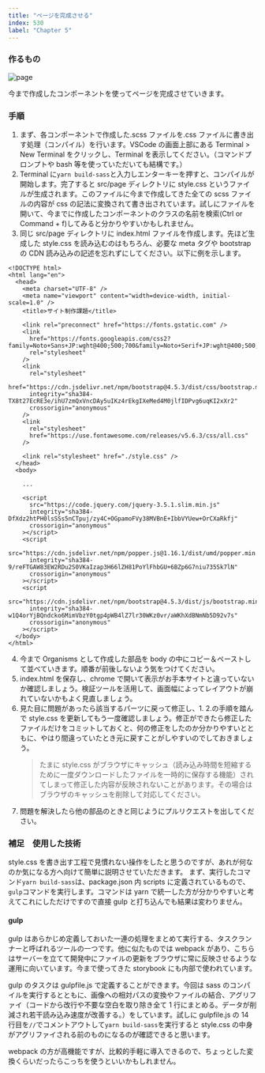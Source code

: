 ```yaml
---
title: "ページを完成させる"
index: 530
label: "Chapter 5"
---
```


### 作るもの

![page](./images/page.png)

今まで作成したコンポーネントを使ってページを完成させていきます。

### 手順

1. まず、各コンポーネントで作成した.scss ファイルを.css ファイルに書き出す処理（コンパイル）を行います。VSCode の画面上部にある Terminal > New Terminal をクリックし、Terminal を表示してください。（コマンドプロンプトや bash 等を使っていただいても結構です。）
2. Terminal に`yarn build-sass`と入力しエンターキーを押すと、コンパイルが開始します。完了すると src/page ディレクトリに style.css というファイルが生成されます。このファイルに今まで作成してきた全ての scss ファイルの内容が css の記法に変換されて書き出されています。試しにファイルを開いて、今までに作成したコンポーネントのクラスの名前を検索(Ctrl or Command + f)してみると分かりやすいかもしれません。
3. 同じ src/page ディレクトリに index.html ファイルを作成します。先ほど生成した style.css を読み込むのはもちろん、必要な meta タグや bootstrap の CDN 読み込みの記述を忘れずにしてください。以下に例を示します。

```
<!DOCTYPE html>
<html lang="en">
  <head>
    <meta charset="UTF-8" />
    <meta name="viewport" content="width=device-width, initial-scale=1.0" />
    <title>サイト制作課題</title>

    <link rel="preconnect" href="https://fonts.gstatic.com" />
    <link
      href="https://fonts.googleapis.com/css2?family=Noto+Sans+JP:wght@400;500;700&family=Noto+Serif+JP:wght@400;500;700&family=Roboto:wght@400;500;700&display=swap"
      rel="stylesheet"
    />
    <link
      rel="stylesheet"
      href="https://cdn.jsdelivr.net/npm/bootstrap@4.5.3/dist/css/bootstrap.min.css"
      integrity="sha384-TX8t27EcRE3e/ihU7zmQxVncDAy5uIKz4rEkgIXeMed4M0jlfIDPvg6uqKI2xXr2"
      crossorigin="anonymous"
    />
    <link
      rel="stylesheet"
      href="https://use.fontawesome.com/releases/v5.6.3/css/all.css"
    />

    <link rel="stylesheet" href="./style.css" />
  </head>
  <body>

    ...

    <script
      src="https://code.jquery.com/jquery-3.5.1.slim.min.js"
      integrity="sha384-DfXdz2htPH0lsSSs5nCTpuj/zy4C+OGpamoFVy38MVBnE+IbbVYUew+OrCXaRkfj"
      crossorigin="anonymous"
    ></script>
    <script
      src="https://cdn.jsdelivr.net/npm/popper.js@1.16.1/dist/umd/popper.min.js"
      integrity="sha384-9/reFTGAW83EW2RDu2S0VKaIzap3H66lZH81PoYlFhbGU+6BZp6G7niu735Sk7lN"
      crossorigin="anonymous"
    ></script>
    <script
      src="https://cdn.jsdelivr.net/npm/bootstrap@4.5.3/dist/js/bootstrap.min.js"
      integrity="sha384-w1Q4orYjBQndcko6MimVbzY0tgp4pWB4lZ7lr30WKz0vr/aWKhXdBNmNb5D92v7s"
      crossorigin="anonymous"
    ></script>
  </body>
</html>

```

4. 今まで Organisms として作成した部品を body の中にコピー＆ペーストして並べていきます。順番が前後しないよう気をつけてください。
5. index.html を保存し、chrome で開いて表示がお手本サイトと違っていないか確認しましょう。検証ツールを活用して、画面幅によってレイアウトが崩れていないかもよく見直しましょう。
6. 見た目に問題があったら該当するパーツに戻って修正し、1. 2.の手順を踏んで style.css を更新してもう一度確認しましょう。修正ができたら修正したファイルだけをコミットしておくと、何の修正をしたのか分かりやすいとともに、やはり間違っていたとき元に戻すことがしやすいのでしておきましょう。
   > たまに style.css がブラウザにキャッシュ（読み込み時間を短縮するために一度ダウンロードしたファイルを一時的に保存する機能）されてしまって修正した内容が反映されないことがあります。その場合はブラウザのキャッシュを削除して対応してください。
7. 問題を解決したら他の部品のときと同じようにプルリクエストを出してください。

### 補足　使用した技術

style.css を書き出す工程で見慣れない操作をしたと思うのですが、あれが何なのか気になる方へ向けて簡単に説明させていただきます。
まず、実行したコマンド`yarn build-sass`は、package.json 内 scripts に定義されているもので、`gulp`コマンドを実行します。コマンドは yarn で統一した方が分かりやすいと考えてこれにしただけですので直接 gulp と打ち込んでも結果は変わりません。

#### gulp

gulp はあらかじめ定義しておいた一連の処理をまとめて実行する、タスクランナーと呼ばれるツールの一つです。他に似たものでは webpack があり、こちらはサーバーを立てて開発中にファイルの更新をブラウザに常に反映させるような運用に向いています。今まで使ってきた storybook にも内部で使われています。

gulp のタスクは gulpfile.js で定義することができます。今回は sass のコンパイルを実行するとともに、画像への相対パスの変換やファイルの結合、アグリファイ（コードから改行や不要な空白を取り除き全て 1 行にまとめる。データが削減され若干読み込み速度が改善する。）をしています。試しに gulpfile.js の 14 行目を`//`でコメントアウトして`yarn build-sass`を実行すると style.css の中身がアグリファイされる前のものになるのが確認できると思います。

webpack の方が高機能ですが、比較的手軽に導入できるので、ちょっとした変換くらいだったらこっちを使うといいかもしれません。
